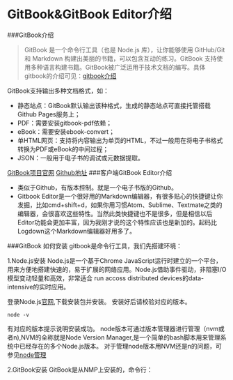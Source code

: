 




# GitBook&GitBook Editor介绍


###GitBook介绍
> GitBook 是一个命令行工具（也是 Node.js 库），让你能够使用 GitHub/Git 和 Markdown 构建出美丽的书籍，可以包含互动的练习。GitBook 支持使用多种语言构建书籍。GitBook被广泛运用于技术文档的编写。具体gitbook的介绍可见：[gitbook介绍](https://github.com/GitbookIO/gitbook)


GitBook支持输出多种文档格式，如：
* 静态站点：GitBook默认输出该种格式，生成的静态站点可直接托管搭载Github Pages服务上；
* PDF：需要安装gitbook-pdf依赖；
* eBook：需要安装ebook-convert；
* 单HTML网页：支持将内容输出为单页的HTML，不过一般用在将电子书格式转换为PDF或eBook的中间过程；
* JSON：一般用于电子书的调试或元数据提取。



[GitBook项目官网](http://www.gitbook.ioGitBook)   [Github地址](https://github.com/GitbookIO/gitbook)
###客户端GitBook Editor介绍

* 类似于Github，有版本控制。就是一个电子书版的Github。
* Gitbook Editor是一个很好用的Markdown编辑器，有很多贴心的快捷键让你发掘，比如cmd+shift+d，如果你用习惯Atom、Sublime、Textmate之类的编辑器，会很喜欢这些特性。当然此类快捷键也不是很多，但是相信以后Editor功能会更加丰富，因为我刚才说的这个特性应该也是新加的。起码比Logdown这个Markdown编辑器好用多了。


###GitBook 如何安装
gitbook是命令行工具，我们先搭建环境：

1.Node.js安装
Node.js是一个基于Chrome JavaScript运行时建立的一个平台，用来方便地搭建快速的，易于扩展的网络应用。Node.js借助事件驱动，非阻塞I/O模型变动轻量和高效，非常适合 run accoss distributed devices的data-intensive的实时应用。

登录Node.js[官网](http://www.nodejs.org/),下载安装包并安装。
安装好后请校验对应的版本。

```shell
node -v
```

有对应的版本提示说明安装成功。
node版本可通过版本管理器进行管理（nvm或者n),NVM的全称就是Node Version Manager,是一个简单的bash脚本用来管理系统中已经存在的多个Node.js版本。
对于管理node版本用NVM还是n的问题，可参见[node管理](http://web.jobbole.com/84249/)

2.GitBook安装
GitBook是从NMP上安装的，命令行：









